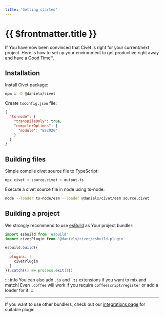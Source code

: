 ```yaml
---
title: 'Getting started'
---
```


# {{ $frontmatter.title }}

If You have now been convinced that Civet is right for your current/next project.
Here is how to set up your environment to get productive right away and have a Good Time℠.

## Installation

Install Civet package:

```sh
npm i -D @danielx/civet
```

Create `tsconfig.json` file:

```json
{
  "ts-node": {
    "transpileOnly": true,
    "compilerOptions": {
      "module": "ES2020"
    }
  }
}
```

## Building files

Simple compile civet source file to TypeScript:

```sh
npx civet < source.civet > output.ts
```

Execute a civet source file in node using ts-node:

```sh
node --loader ts-node/esm --loader @danielx/civet/esm source.civet
```

## Building a project

We strongly recommend to use [esBuild](https://esbuild.github.io/) as Your project bundler:

```js
import esbuild from 'esbuild'
import civetPlugin from '@danielx/civet/esbuild-plugin'

esbuild.build({
  ...,
  plugins: [
    civetPlugin
  ]
}).catch(() => process.exit(1))
```

::: info
You can also add `.js` and `.ts` extensions if you want to mix and match!
Even `.coffee` will work if you require `coffeescript/register` or add a loader for it.
:::

---

If you want to use other bundlers, check out our [integrations page](/integrations) for suitable plugin.
